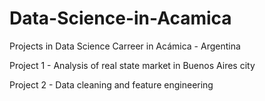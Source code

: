# Data-Science-in-Acamica
Projects in Data Science Carreer in Acámica - Argentina

Project 1 - Analysis of real state market in Buenos Aires city

Project 2 - Data cleaning and feature engineering
